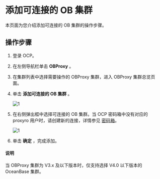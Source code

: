 # 添加可连接的 OB 集群

本页面为您介绍添加可连接的 OB 集群的操作步骤。

## 操作步骤

1. 登录 OCP。

2. 在左侧导航栏单击 **OBProxy** 。

3. 在集群列表中选择需要操作的 OBProxy 集群，进入 OBProxy 集群总览页面。

4. 单击 **添加可连接的 OB 集群** 。

   ![1](https://help-static-aliyun-doc.aliyuncs.com/assets/img/zh-CN/3640360261/p271529.png)

5. 在右侧弹出框中选择可连接的 OB 集群。当 OCP 密码箱中没有对应的 proxyro 用户时，请创建新的连接，详情参见 [密码箱](../11.management-user-center/1.create-connection.md)。

   ![1](https://help-static-aliyun-doc.aliyuncs.com/assets/img/zh-CN/6589360261/p271754.png)

6. 单击 **确定** ，完成添加。

  <main id="notice" type='explain'>
    <h4>说明</h4>
    <p>当 OBProxy 集群为 V3.x 及以下版本时，仅支持选择 V4.0 以下版本的 OceanBase 集群。</p>
  </main>
